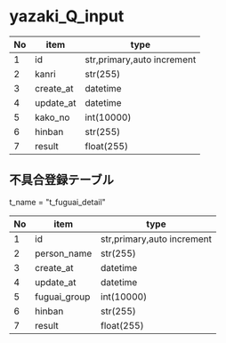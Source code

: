 # yazaki_Q_input

|No|item|type|
|--|--|--|
|1|id|str,primary,auto increment|
|2|kanri|str(255)|
|3|create_at|datetime|
|4|update_at|datetime|
|5|kako_no|int(10000)|
|6|hinban|str(255)|
|7|result|float(255)|

## 不具合登録テーブル
t_name = "t_fuguai_detail"

|No|item|type|
|--|--|--|
|1|id|str,primary,auto increment|
|2|person_name|str(255)|
|3|create_at|datetime|
|4|update_at|datetime|
|5|fuguai_group|int(10000)|
|6|hinban|str(255)|
|7|result|float(255)|
